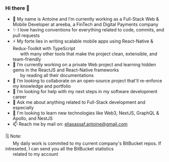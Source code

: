 ### Hi there 👋

- 🔭 My name is Antoine and I’m currently working as a Full-Stack Web & Mobile Developer at areeba, a FinTech and Digital Payments company
- ✨ I love having conventions for everything related to code, commits, and pull requests
- ⚡️  My forte lies in writing scalable mobile apps using React-Native & Redux-Toolkit with TypeScript 
     <br/>&nbsp;&nbsp;&nbsp;&nbsp;&nbsp;&nbsp;with many other tools that make the project clean, extensible, and team-friendly    
- 🌱 I’m currently working on a private Web project and learning hidden gems in the ReactJS and React-Native frameworks
     <br/>&nbsp;&nbsp;&nbsp;&nbsp;&nbsp;&nbsp;by reading all their documentations
- 👯 I’m looking to collaborate on an open-source project that'll re-enforce my knowledge and portfolio
- 🤔 I’m looking for help with my next steps in my software development career
- 💬 Ask me about anything related to Full-Stack development and especially 
- 🔮 I'm looking to learn new technologies like Web3, NextJS, GraphQL & Apollo, and NestJS
- 📫 Reach me by mail on: eliasassaf.antoine@gmail.com

🗒 Note: 
<br/>&nbsp;&nbsp;&nbsp;&nbsp;&nbsp;&nbsp;My daily work is commited to my current company's BitBucket repos. If intreseted, I can send you all the BitBucket statistics<br/>&nbsp;&nbsp;&nbsp;&nbsp;&nbsp;&nbsp;related to my account 




<!--
**aeassaf/aeassaf** is a ✨ _special_ ✨ repository because its `README.md` (this file) appears on your GitHub profile.

Here are some ideas to get you started:

- 🔭 I’m currently working on ...
- 🌱 I’m currently learning ...
- 👯 I’m looking to collaborate on ...
- 🤔 I’m looking for help with ...
- 💬 Ask me about ...
- 📫 How to reach me: ...
- 😄 Pronouns: ...
- ⚡ Fun fact: ...
-->

